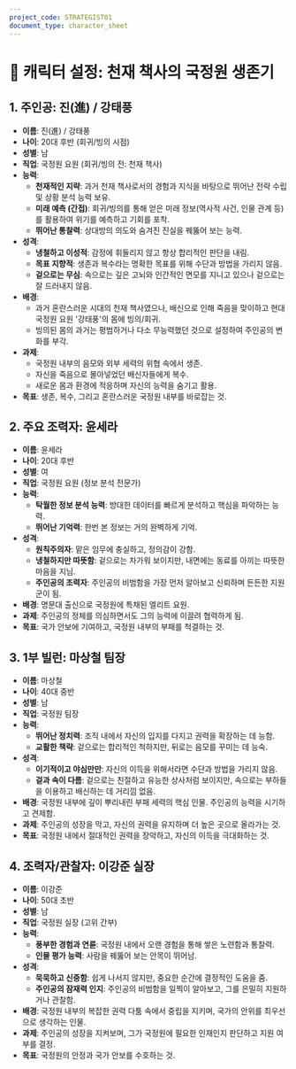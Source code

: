 ```yaml
---
project_code: STRATEGIST01
document_type: character_sheet
---
```


# 👤 캐릭터 설정: 천재 책사의 국정원 생존기

## 1. 주인공: 진(進) / 강태풍

*   **이름**: 진(進) / 강태풍
*   **나이**: 20대 후반 (회귀/빙의 시점)
*   **성별**: 남
*   **직업**: 국정원 요원 (회귀/빙의 전: 천재 책사)
*   **능력**:
    *   **천재적인 지략**: 과거 천재 책사로서의 경험과 지식을 바탕으로 뛰어난 전략 수립 및 상황 분석 능력 보유.
    *   **미래 예측 (간접)**: 회귀/빙의를 통해 얻은 미래 정보(역사적 사건, 인물 관계 등)를 활용하여 위기를 예측하고 기회를 포착.
    *   **뛰어난 통찰력**: 상대방의 의도와 숨겨진 진실을 꿰뚫어 보는 능력.
*   **성격**:
    *   **냉철하고 이성적**: 감정에 휘둘리지 않고 항상 합리적인 판단을 내림.
    *   **목표 지향적**: 생존과 복수라는 명확한 목표를 위해 수단과 방법을 가리지 않음.
    *   **겉으로는 무심**: 속으로는 깊은 고뇌와 인간적인 면모를 지니고 있으나 겉으로는 잘 드러내지 않음.
*   **배경**:
    *   과거 혼란스러운 시대의 천재 책사였으나, 배신으로 인해 죽음을 맞이하고 현대 국정원 요원 '강태풍'의 몸에 빙의/회귀.
    *   빙의된 몸의 과거는 평범하거나 다소 무능력했던 것으로 설정하여 주인공의 변화를 부각.
*   **과제**:
    *   국정원 내부의 음모와 외부 세력의 위협 속에서 생존.
    *   자신을 죽음으로 몰아넣었던 배신자들에게 복수.
    *   새로운 몸과 환경에 적응하며 자신의 능력을 숨기고 활용.
*   **목표**: 생존, 복수, 그리고 혼란스러운 국정원 내부를 바로잡는 것.

## 2. 주요 조력자: 윤세라

*   **이름**: 윤세라
*   **나이**: 20대 후반
*   **성별**: 여
*   **직업**: 국정원 요원 (정보 분석 전문가)
*   **능력**:
    *   **탁월한 정보 분석 능력**: 방대한 데이터를 빠르게 분석하고 핵심을 파악하는 능력.
    *   **뛰어난 기억력**: 한번 본 정보는 거의 완벽하게 기억.
*   **성격**:
    *   **원칙주의자**: 맡은 임무에 충실하고, 정의감이 강함.
    *   **냉철하지만 따뜻함**: 겉으로는 차가워 보이지만, 내면에는 동료를 아끼는 따뜻한 마음을 지님.
    *   **주인공의 조력자**: 주인공의 비범함을 가장 먼저 알아보고 신뢰하며 든든한 지원군이 됨.
*   **배경**: 명문대 출신으로 국정원에 특채된 엘리트 요원.
*   **과제**: 주인공의 정체를 의심하면서도 그의 능력에 이끌려 협력하게 됨.
*   **목표**: 국가 안보에 기여하고, 국정원 내부의 부패를 척결하는 것.

## 3. 1부 빌런: 마상철 팀장

*   **이름**: 마상철
*   **나이**: 40대 중반
*   **성별**: 남
*   **직업**: 국정원 팀장
*   **능력**:
    *   **뛰어난 정치력**: 조직 내에서 자신의 입지를 다지고 권력을 확장하는 데 능함.
    *   **교활한 책략**: 겉으로는 합리적인 척하지만, 뒤로는 음모를 꾸미는 데 능숙.
*   **성격**:
    *   **이기적이고 야심만만**: 자신의 이득을 위해서라면 수단과 방법을 가리지 않음.
    *   **겉과 속이 다름**: 겉으로는 친절하고 유능한 상사처럼 보이지만, 속으로는 부하들을 이용하고 배신하는 데 거리낌 없음.
*   **배경**: 국정원 내부에 깊이 뿌리내린 부패 세력의 핵심 인물. 주인공의 능력을 시기하고 견제함.
*   **과제**: 주인공의 성장을 막고, 자신의 권력을 유지하며 더 높은 곳으로 올라가는 것.
*   **목표**: 국정원 내에서 절대적인 권력을 장악하고, 자신의 이득을 극대화하는 것.

## 4. 조력자/관찰자: 이강준 실장

*   **이름**: 이강준
*   **나이**: 50대 초반
*   **성별**: 남
*   **직업**: 국정원 실장 (고위 간부)
*   **능력**:
    *   **풍부한 경험과 연륜**: 국정원 내에서 오랜 경험을 통해 쌓은 노련함과 통찰력.
    *   **인물 평가 능력**: 사람을 꿰뚫어 보는 안목이 뛰어남.
*   **성격**:
    *   **묵묵하고 신중함**: 쉽게 나서지 않지만, 중요한 순간에 결정적인 도움을 줌.
    *   **주인공의 잠재력 인지**: 주인공의 비범함을 일찍이 알아보고, 그를 은밀히 지원하거나 관찰함.
*   **배경**: 국정원 내부의 복잡한 권력 다툼 속에서 중립을 지키며, 국가의 안위를 최우선으로 생각하는 인물.
*   **과제**: 주인공의 성장을 지켜보며, 그가 국정원에 필요한 인재인지 판단하고 지원 여부를 결정.
*   **목표**: 국정원의 안정과 국가 안보를 수호하는 것.